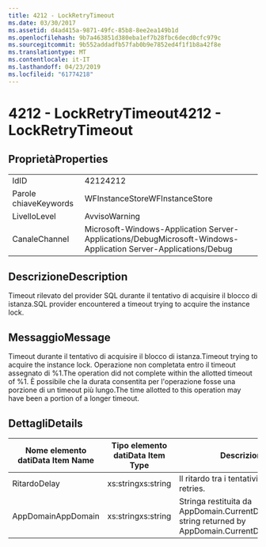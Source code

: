 ```yaml
---
title: 4212 - LockRetryTimeout
ms.date: 03/30/2017
ms.assetid: d4ad415a-9871-49fc-85b8-8ee2ea149b1d
ms.openlocfilehash: 9b7a463851d380eba1ef7b28fbc6decd0cfc979c
ms.sourcegitcommit: 9b552addadfb57fab0b9e7852ed4f1f1b8a42f8e
ms.translationtype: MT
ms.contentlocale: it-IT
ms.lasthandoff: 04/23/2019
ms.locfileid: "61774218"
---
```

# <a name="4212---lockretrytimeout"></a><span data-ttu-id="f7c0a-102">4212 - LockRetryTimeout</span><span class="sxs-lookup"><span data-stu-id="f7c0a-102">4212 - LockRetryTimeout</span></span>
## <a name="properties"></a><span data-ttu-id="f7c0a-103">Proprietà</span><span class="sxs-lookup"><span data-stu-id="f7c0a-103">Properties</span></span>  
  
|||  
|-|-|  
|<span data-ttu-id="f7c0a-104">Id</span><span class="sxs-lookup"><span data-stu-id="f7c0a-104">ID</span></span>|<span data-ttu-id="f7c0a-105">4212</span><span class="sxs-lookup"><span data-stu-id="f7c0a-105">4212</span></span>|  
|<span data-ttu-id="f7c0a-106">Parole chiave</span><span class="sxs-lookup"><span data-stu-id="f7c0a-106">Keywords</span></span>|<span data-ttu-id="f7c0a-107">WFInstanceStore</span><span class="sxs-lookup"><span data-stu-id="f7c0a-107">WFInstanceStore</span></span>|  
|<span data-ttu-id="f7c0a-108">Livello</span><span class="sxs-lookup"><span data-stu-id="f7c0a-108">Level</span></span>|<span data-ttu-id="f7c0a-109">Avviso</span><span class="sxs-lookup"><span data-stu-id="f7c0a-109">Warning</span></span>|  
|<span data-ttu-id="f7c0a-110">Canale</span><span class="sxs-lookup"><span data-stu-id="f7c0a-110">Channel</span></span>|<span data-ttu-id="f7c0a-111">Microsoft-Windows-Application Server-Applications/Debug</span><span class="sxs-lookup"><span data-stu-id="f7c0a-111">Microsoft-Windows-Application Server-Applications/Debug</span></span>|  
  
## <a name="description"></a><span data-ttu-id="f7c0a-112">Descrizione</span><span class="sxs-lookup"><span data-stu-id="f7c0a-112">Description</span></span>  
 <span data-ttu-id="f7c0a-113">Timeout rilevato del provider SQL durante il tentativo di acquisire il blocco di istanza.</span><span class="sxs-lookup"><span data-stu-id="f7c0a-113">SQL provider encountered a timeout trying to acquire the instance lock.</span></span>  
  
## <a name="message"></a><span data-ttu-id="f7c0a-114">Messaggio</span><span class="sxs-lookup"><span data-stu-id="f7c0a-114">Message</span></span>  
 <span data-ttu-id="f7c0a-115">Timeout durante il tentativo di acquisire il blocco di istanza.</span><span class="sxs-lookup"><span data-stu-id="f7c0a-115">Timeout trying to acquire the instance lock.</span></span>  <span data-ttu-id="f7c0a-116">Operazione non completata entro il timeout assegnato di %1.</span><span class="sxs-lookup"><span data-stu-id="f7c0a-116">The operation did not complete within the allotted timeout of %1.</span></span> <span data-ttu-id="f7c0a-117">È possibile che la durata consentita per l'operazione fosse una porzione di un timeout più lungo.</span><span class="sxs-lookup"><span data-stu-id="f7c0a-117">The time allotted to this operation may have been a portion of a longer timeout.</span></span>  
  
## <a name="details"></a><span data-ttu-id="f7c0a-118">Dettagli</span><span class="sxs-lookup"><span data-stu-id="f7c0a-118">Details</span></span>  
  
|<span data-ttu-id="f7c0a-119">Nome elemento dati</span><span class="sxs-lookup"><span data-stu-id="f7c0a-119">Data Item Name</span></span>|<span data-ttu-id="f7c0a-120">Tipo elemento dati</span><span class="sxs-lookup"><span data-stu-id="f7c0a-120">Data Item Type</span></span>|<span data-ttu-id="f7c0a-121">Descrizione</span><span class="sxs-lookup"><span data-stu-id="f7c0a-121">Description</span></span>|  
|--------------------|--------------------|-----------------|  
|<span data-ttu-id="f7c0a-122">Ritardo</span><span class="sxs-lookup"><span data-stu-id="f7c0a-122">Delay</span></span>|<span data-ttu-id="f7c0a-123">xs:string</span><span class="sxs-lookup"><span data-stu-id="f7c0a-123">xs:string</span></span>|<span data-ttu-id="f7c0a-124">Il ritardo tra i tentativi.</span><span class="sxs-lookup"><span data-stu-id="f7c0a-124">The delay between retries.</span></span>|  
|<span data-ttu-id="f7c0a-125">AppDomain</span><span class="sxs-lookup"><span data-stu-id="f7c0a-125">AppDomain</span></span>|<span data-ttu-id="f7c0a-126">xs:string</span><span class="sxs-lookup"><span data-stu-id="f7c0a-126">xs:string</span></span>|<span data-ttu-id="f7c0a-127">Stringa restituita da AppDomain.CurrentDomain.FriendlyName.</span><span class="sxs-lookup"><span data-stu-id="f7c0a-127">The string returned by AppDomain.CurrentDomain.FriendlyName.</span></span>|
